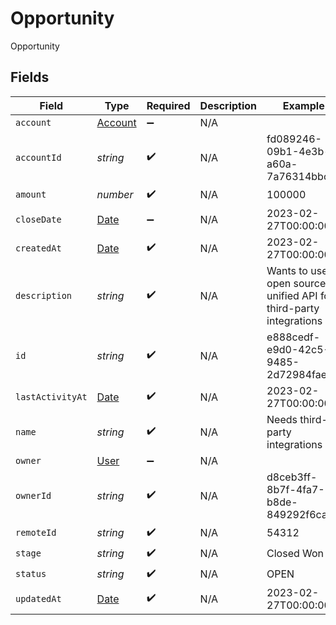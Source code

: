 # Opportunity

Opportunity


## Fields

| Field                                                                                         | Type                                                                                          | Required                                                                                      | Description                                                                                   | Example                                                                                       |
| --------------------------------------------------------------------------------------------- | --------------------------------------------------------------------------------------------- | --------------------------------------------------------------------------------------------- | --------------------------------------------------------------------------------------------- | --------------------------------------------------------------------------------------------- |
| `account`                                                                                     | [Account](../../models/shared/account.md)                                                     | :heavy_minus_sign:                                                                            | N/A                                                                                           |                                                                                               |
| `accountId`                                                                                   | *string*                                                                                      | :heavy_check_mark:                                                                            | N/A                                                                                           | fd089246-09b1-4e3b-a60a-7a76314bbcce                                                          |
| `amount`                                                                                      | *number*                                                                                      | :heavy_check_mark:                                                                            | N/A                                                                                           | 100000                                                                                        |
| `closeDate`                                                                                   | [Date](https://developer.mozilla.org/en-US/docs/Web/JavaScript/Reference/Global_Objects/Date) | :heavy_minus_sign:                                                                            | N/A                                                                                           | 2023-02-27T00:00:00Z                                                                          |
| `createdAt`                                                                                   | [Date](https://developer.mozilla.org/en-US/docs/Web/JavaScript/Reference/Global_Objects/Date) | :heavy_check_mark:                                                                            | N/A                                                                                           | 2023-02-27T00:00:00Z                                                                          |
| `description`                                                                                 | *string*                                                                                      | :heavy_check_mark:                                                                            | N/A                                                                                           | Wants to use open source unified API for third-party integrations                             |
| `id`                                                                                          | *string*                                                                                      | :heavy_check_mark:                                                                            | N/A                                                                                           | e888cedf-e9d0-42c5-9485-2d72984faef2                                                          |
| `lastActivityAt`                                                                              | [Date](https://developer.mozilla.org/en-US/docs/Web/JavaScript/Reference/Global_Objects/Date) | :heavy_check_mark:                                                                            | N/A                                                                                           | 2023-02-27T00:00:00Z                                                                          |
| `name`                                                                                        | *string*                                                                                      | :heavy_check_mark:                                                                            | N/A                                                                                           | Needs third-party integrations                                                                |
| `owner`                                                                                       | [User](../../models/shared/user.md)                                                           | :heavy_minus_sign:                                                                            | N/A                                                                                           |                                                                                               |
| `ownerId`                                                                                     | *string*                                                                                      | :heavy_check_mark:                                                                            | N/A                                                                                           | d8ceb3ff-8b7f-4fa7-b8de-849292f6ca69                                                          |
| `remoteId`                                                                                    | *string*                                                                                      | :heavy_check_mark:                                                                            | N/A                                                                                           | 54312                                                                                         |
| `stage`                                                                                       | *string*                                                                                      | :heavy_check_mark:                                                                            | N/A                                                                                           | Closed Won                                                                                    |
| `status`                                                                                      | *string*                                                                                      | :heavy_check_mark:                                                                            | N/A                                                                                           | OPEN                                                                                          |
| `updatedAt`                                                                                   | [Date](https://developer.mozilla.org/en-US/docs/Web/JavaScript/Reference/Global_Objects/Date) | :heavy_check_mark:                                                                            | N/A                                                                                           | 2023-02-27T00:00:00Z                                                                          |